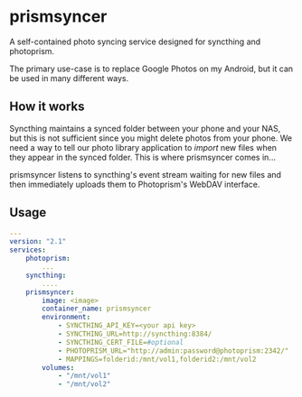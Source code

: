 prismsyncer
===
A self-contained photo syncing service designed for syncthing and photoprism.

The primary use-case is to replace Google Photos on my Android, but it can be
used in many different ways.

## How it works

Syncthing maintains a synced folder between your phone and your NAS, but this is
not sufficient since you might delete photos from your phone. We need a way to
tell our photo library application to *import* new files when they appear in the
synced folder. This is where prismsyncer comes in...

prismsyncer listens to syncthing's event stream waiting for new files and then
immediately uploads them to Photoprism's WebDAV interface.

## Usage
```yaml
---
version: "2.1"
services:
    photoprism:
        ...
    syncthing:
        ....
    prismsyncer:
        image: <image>
        container_name: prismsyncer
        environment:
            - SYNCTHING_API_KEY=<your api key>
            - SYNCTHING_URL=http://syncthing:8384/
            - SYNCTHING_CERT_FILE=#optional
            - PHOTOPRISM_URL="http://admin:password@photoprism:2342/"
            - MAPPINGS=folderid:/mnt/vol1,folderid2:/mnt/vol2
        volumes:
            - "/mnt/vol1"
            - "/mnt/vol2"
```

